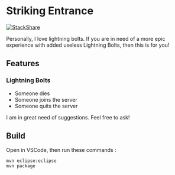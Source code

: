 # Striking Entrance

[![StackShare](http://img.shields.io/badge/tech-stack-0690fa.svg?style=flat)](https://stackshare.io/NatoBoram/strikingentrance)

Personally, I love lightning bolts. If you are in need of a more epic experience with added useless Lightning Bolts, then this is for you!

## Features

### Lightning Bolts

- Someone dies
- Someone joins the server
- Someone quits the server

I am in great need of suggestions. Feel free to ask!

## Build

Open in VSCode, then run these commands :

```shell
mvn eclipse:eclipse
mvn package
```
